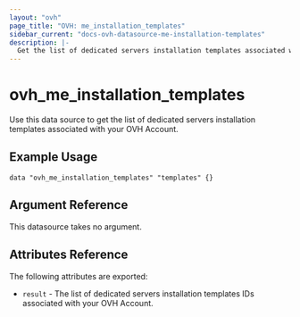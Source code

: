 ```yaml
---
layout: "ovh"
page_title: "OVH: me_installation_templates"
sidebar_current: "docs-ovh-datasource-me-installation-templates"
description: |-
  Get the list of dedicated servers installation templates associated with your OVH Account.
---
```


# ovh_me_installation_templates

Use this data source to get the list of  dedicated servers installation templates associated with your OVH Account.

## Example Usage

```hcl
data "ovh_me_installation_templates" "templates" {}
```

## Argument Reference

This datasource takes no argument.

## Attributes Reference

The following attributes are exported:

* `result` - The list of dedicated servers installation templates IDs associated with your OVH Account.
